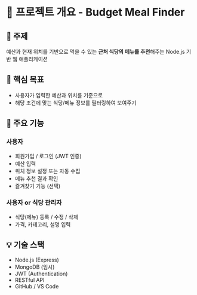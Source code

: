 # 📌 프로젝트 개요 - Budget Meal Finder

## 📝 주제
예산과 현재 위치를 기반으로 먹을 수 있는 **근처 식당의 메뉴를 추천**해주는 Node.js 기반 웹 애플리케이션

## 🎯 핵심 목표
- 사용자가 입력한 예산과 위치를 기준으로
- 해당 조건에 맞는 식당/메뉴 정보를 필터링하여 보여주기

## 🔧 주요 기능

### 사용자
- 회원가입 / 로그인 (JWT 인증)
- 예산 입력
- 위치 정보 설정 또는 자동 수집
- 메뉴 추천 결과 확인
- 즐겨찾기 기능 (선택)

### 사용자 or 식당 관리자 
- 식당(메뉴) 등록 / 수정 / 삭제
- 가격, 카테고리, 설명 입력

## 💡 기술 스택
- Node.js (Express)
- MongoDB (임시)
- JWT (Authentication)
- RESTful API
- GitHub / VS Code

